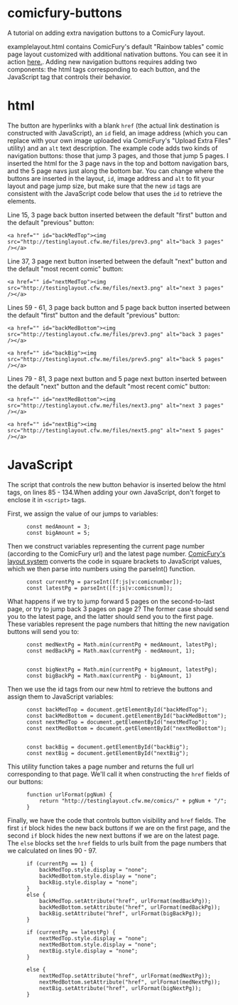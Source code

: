 # comicfury-buttons
A tutorial on adding extra navigation buttons to a ComicFury layout.

examplelayout.html contains ComicFury's default "Rainbow tables" comic page layout customized with additional nativation buttons. You can see it in action [here.](http://testinglayout.cfw.me/comics/). Adding new navigation buttons requires adding two components: the html tags corresponding to each button, and the JavaScript tag that controls their behavior. 

# html
The button are hyperlinks with a blank `href` (the actual link destination is constructed with JavaScript), an `id` field, an image address (which you can replace with your own image uploaded via ComicFury's "Upload Extra Files" utility) and an `alt` text description. The example code adds two kinds of navigation buttons: those that jump 3 pages, and those that jump 5 pages. I inserted the html for the 3 page navs in the top and bottom navigation bars, and the 5 page navs just along the bottom bar. You can change where the buttons are inserted in the layout, `id`, image address and `alt` to fit your layout and page jump size, but make sure that the new `id` tags are consistent with the JavaScript code below that uses the `id` to retrieve the elements.

Line 15, 3 page back button inserted between the default "first" button and the default "previous" button:
```
<a href="" id="backMedTop"><img src="http://testinglayout.cfw.me/files/prev3.png" alt="back 3 pages" /></a>
```

Line 37, 3 page next button inserted between the default "next" button and the default "most recent comic" button:

```
<a href="" id="nextMedTop"><img src="http://testinglayout.cfw.me/files/next3.png" alt="next 3 pages" /></a>
```
Lines 59 - 61, 3 page back button and 5 page back button inserted between the default "first" button and the default "previous" button:

```
<a href="" id="backMedBottom"><img src="http://testinglayout.cfw.me/files/prev3.png" alt="back 3 pages" /></a> 

<a href="" id="backBig"><img src="http://testinglayout.cfw.me/files/prev5.png" alt="back 5 pages" /></a>
```

Lines 79 - 81, 3 page next button and 5 page next button inserted between the default "next" button and the default "most recent comic" button:

```
<a href="" id="nextMedBottom"><img src="http://testinglayout.cfw.me/files/next3.png" alt="next 3 pages" /></a>
	    
<a href="" id="nextBig"><img src="http://testinglayout.cfw.me/files/next5.png" alt="next 5 pages" /></a>
```

# JavaScript

The script that controls the new button behavior is inserted below the html tags, on lines 85 - 134.When adding your own JavaScript, don't forget to enclose it in `<script>` tags.

First, we assign the value of our jumps to variables:
```
	  const medAmount = 3;
	  const bigAmount = 5;
```

Then we construct variables representing the current page number (according to the ComicFury url) and the latest page number. [ComicFury's layout system](https://comicfury.com/forum/viewthread.php?id=12232) converts the code in square brackets to JavaScript values, which we then parse into numbers using the parseInt() function.

```
	  const currentPg = parseInt([f:js|v:comicnumber]);
	  const latestPg = parseInt([f:js|v:comicsnum]);
```

What happens if we try to jump forward 5 pages on the second-to-last page, or try to jump back 3 pages on page 2? The former case should send you to the latest page, and the latter should send you to the first page. These variables represent the page numbers that hitting the new navigation buttons will send you to:
```
	  const medNextPg = Math.min(currentPg + medAmount, latestPg);
	  const medBackPg = Math.max(currentPg - medAmount, 1);


	  const bigNextPg = Math.min(currentPg + bigAmount, latestPg);
	  const bigBackPg = Math.max(currentPg - bigAmount, 1)
```

Then we use the id tags from our new html to retrieve the buttons and assign them to JavaScript variables:
```
	  const backMedTop = document.getElementById("backMedTop");
	  const backMedBottom = document.getElementById("backMedBottom");
	  const nextMedTop = document.getElementById("nextMedTop");   
	  const nextMedBottom = document.getElementById("nextMedBottom");

	  	
	  const backBig = document.getElementById("backBig");
	  const nextBig = document.getElementById("nextBig");
```

This utility function takes a page number and returns the full url corresponding to that page. We'll call it when constructing the `href` fields of our buttons:
```
	  function urlFormat(pgNum) {
	      return "http://testinglayout.cfw.me/comics/" + pgNum + "/";
	  }
```

Finally, we have the code that controls button visibility and `href` fields. The first `if` block hides the new back buttons if we are on the first page, and the second `if` block hides the new next buttons if we are on the latest page. The `else` blocks set the `href` fields to urls built from the page numbers that we calculated on lines 90 - 97.
```
	  if (currentPg == 1) {
	      backMedTop.style.display = "none";
	      backMedBottom.style.display = "none";
	      backBig.style.display = "none";
	  }
	  else {
	      backMedTop.setAttribute("href", urlFormat(medBackPg));
	      backMedBottom.setAttribute("href", urlFormat(medBackPg));
	      backBig.setAttribute("href", urlFormat(bigBackPg));
	  }
  
	  if (currentPg == latestPg) {
	      nextMedTop.style.display = "none";
	      nextMedBottom.style.display = "none";
	      nextBig.style.display = "none";
	  }
	  
	  else {
	      nextMedTop.setAttribute("href", urlFormat(medNextPg));
	      nextMedBottom.setAttribute("href", urlFormat(medNextPg));
	      nextBig.setAttribute("href", urlFormat(bigNextPg));
	  }
```  
